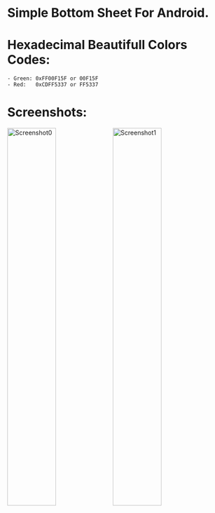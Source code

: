 # Simple Bottom Sheet For Android.

# Hexadecimal Beautifull Colors Codes:
    - Green: 0xFF00F15F or 00F15F
    - Red:   0xCDFF5337 or FF5337

# Screenshots:
<img width="47%" alt="Screenshot0" src="https://github.com/user-attachments/assets/212e4c6c-db27-4c9d-8b3a-826256add1c1" />
<img width="47%" alt="Screenshot1" src="https://github.com/user-attachments/assets/7eaaa895-14b8-4011-bc8c-6bfa14b03e0c" />
